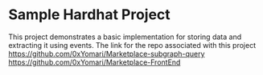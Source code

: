 # Sample Hardhat Project

This project demonstrates a basic implementation for storing data and extracting it using events. 
The link for the repo associated with this project 
https://github.com/0xYomari/Marketplace-subgraph-query
https://github.com/0xYomari/Marketplace-FrontEnd
